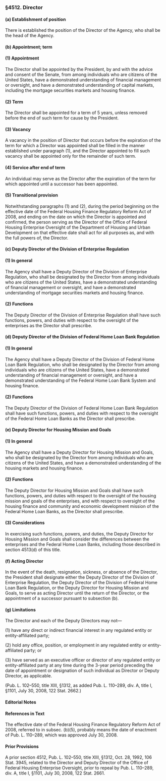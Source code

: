 ### §4512. Director ###

#### (a) Establishment of position ####

There is established the position of the Director of the Agency, who shall be the head of the Agency.

#### (b) Appointment; term ####

#### (1) Appointment ####

The Director shall be appointed by the President, by and with the advice and consent of the Senate, from among individuals who are citizens of the United States, have a demonstrated understanding of financial management or oversight, and have a demonstrated understanding of capital markets, including the mortgage securities markets and housing finance.

#### (2) Term ####

The Director shall be appointed for a term of 5 years, unless removed before the end of such term for cause by the President.

#### (3) Vacancy ####

A vacancy in the position of Director that occurs before the expiration of the term for which a Director was appointed shall be filled in the manner established under paragraph (1), and the Director appointed to fill such vacancy shall be appointed only for the remainder of such term.

#### (4) Service after end of term ####

An individual may serve as the Director after the expiration of the term for which appointed until a successor has been appointed.

#### (5) Transitional provision ####

Notwithstanding paragraphs (1) and (2), during the period beginning on the effective date of the Federal Housing Finance Regulatory Reform Act of 2008, and ending on the date on which the Director is appointed and confirmed, the person serving as the Director of the Office of Federal Housing Enterprise Oversight of the Department of Housing and Urban Development on that effective date shall act for all purposes as, and with the full powers of, the Director.

#### (c) Deputy Director of the Division of Enterprise Regulation ####

#### (1) In general ####

The Agency shall have a Deputy Director of the Division of Enterprise Regulation, who shall be designated by the Director from among individuals who are citizens of the United States, have a demonstrated understanding of financial management or oversight, and have a demonstrated understanding of mortgage securities markets and housing finance.

#### (2) Functions ####

The Deputy Director of the Division of Enterprise Regulation shall have such functions, powers, and duties with respect to the oversight of the enterprises as the Director shall prescribe.

#### (d) Deputy Director of the Division of Federal Home Loan Bank Regulation ####

#### (1) In general ####

The Agency shall have a Deputy Director of the Division of Federal Home Loan Bank Regulation, who shall be designated by the Director from among individuals who are citizens of the United States, have a demonstrated understanding of financial management or oversight, and have a demonstrated understanding of the Federal Home Loan Bank System and housing finance.

#### (2) Functions ####

The Deputy Director of the Division of Federal Home Loan Bank Regulation shall have such functions, powers, and duties with respect to the oversight of the Federal Home Loan Banks as the Director shall prescribe.

#### (e) Deputy Director for Housing Mission and Goals ####

#### (1) In general ####

The Agency shall have a Deputy Director for Housing Mission and Goals, who shall be designated by the Director from among individuals who are citizens of the United States, and have a demonstrated understanding of the housing markets and housing finance.

#### (2) Functions ####

The Deputy Director for Housing Mission and Goals shall have such functions, powers, and duties with respect to the oversight of the housing mission and goals of the enterprises, and with respect to oversight of the housing finance and community and economic development mission of the Federal Home Loan Banks, as the Director shall prescribe.

#### (3) Considerations ####

In exercising such functions, powers, and duties, the Deputy Director for Housing Mission and Goals shall consider the differences between the enterprises and the Federal Home Loan Banks, including those described in section 4513(d) of this title.

#### (f) Acting Director ####

In the event of the death, resignation, sickness, or absence of the Director, the President shall designate either the Deputy Director of the Division of Enterprise Regulation, the Deputy Director of the Division of Federal Home Loan Bank Regulation, or the Deputy Director for Housing Mission and Goals, to serve as acting Director until the return of the Director, or the appointment of a successor pursuant to subsection (b).

#### (g) Limitations ####

The Director and each of the Deputy Directors may not—

(1) have any direct or indirect financial interest in any regulated entity or entity-affiliated party;

(2) hold any office, position, or employment in any regulated entity or entity-affiliated party; or

(3) have served as an executive officer or director of any regulated entity or entity-affiliated party at any time during the 3-year period preceding the date of appointment or designation of such individual as Director or Deputy Director, as applicable.

(Pub. L. 102–550, title XIII, §1312, as added Pub. L. 110–289, div. A, title I, §1101, July 30, 2008, 122 Stat. 2662.)

#### **Editorial Notes** ####

#### References in Text ####

The effective date of the Federal Housing Finance Regulatory Reform Act of 2008, referred to in subsec. (b)(5), probably means the date of enactment of Pub. L. 110–289, which was approved July 30, 2008.

#### Prior Provisions ####

A prior section 4512, Pub. L. 102–550, title XIII, §1312, Oct. 28, 1992, 106 Stat. 3945, related to the Director and Deputy Director of the Office of Federal Housing Enterprise Oversight, prior to repeal by Pub. L. 110–289, div. A, title I, §1101, July 30, 2008, 122 Stat. 2661.